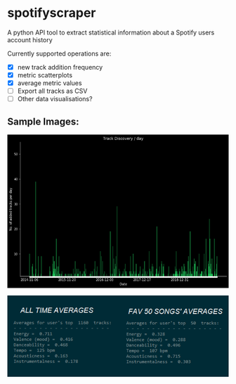 # spotifyscraper
A python API tool to extract statistical information about a Spotify users account history

Currently supported operations are:
 - [x] new track addition frequency
 - [x] metric scatterplots
 - [x] average metric values
 - [ ] Export all tracks as CSV
 - [ ] Other data visualisations?
 
 Sample Images:
 ---------
 
 ![Histogram](histogram.png)
 
 ![Metrics](metrics.png)
